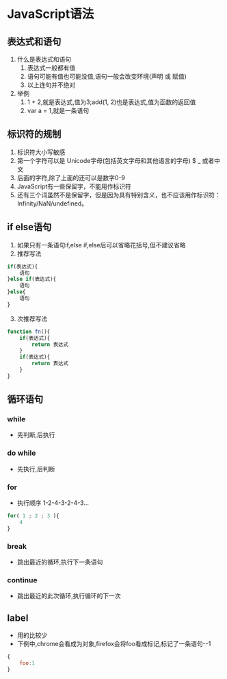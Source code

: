 # JavaScript语法
## 表达式和语句
1. 什么是表达式和语句
   1. 表达式一般都有值 
   2. 语句可能有值也可能没值,语句一般会改变环境(声明 或 赋值)
   3. 以上连句并不绝对
2. 举例
   1. 1 + 2,就是表达式,值为3;add(1, 2)也是表达式,值为函数的返回值
   2. var a = 1,就是一条语句

## 标识符的规制
1. 标识符大小写敏感
2. 第一个字符可以是 Unicode字母(包括英文字母和其他语言的字母) $ _ 或者中文
3. 后面的字符,除了上面的还可以是数字0-9
4. JavaScript有一些保留字，不能用作标识符
5. 还有三个词虽然不是保留字，但是因为具有特别含义，也不应该用作标识符：Infinity/NaN/undefined。

## if else语句
1. 如果只有一条语句if,else if,else后可以省略花括号,但不建议省略
2. 推荐写法
```javascript
if(表达式){
    语句
}else if(表达式){
    语句
}else{
    语句
}
```
3. 次推荐写法
```javascript
function fn(){
    if(表达式){
        return 表达式
    }
    if(表达式){
        return 表达式
    }
}
```

## 循环语句

### while
* 先判断,后执行

### do while
* 先执行,后判断

### for
* 执行顺序 1-2-4-3-2-4-3...
```javascript
for( 1 ; 2 ; 3 ){
    4
}
```
### break
* 跳出最近的循环,执行下一条语句

### continue
* 跳出最近的此次循环,执行循环的下一次

## label
* 用的比较少
* 下例中,chrome会看成为对象,firefox会将foo看成标记,标记了一条语句--1
```javascript
{
    foo:1
}
```
